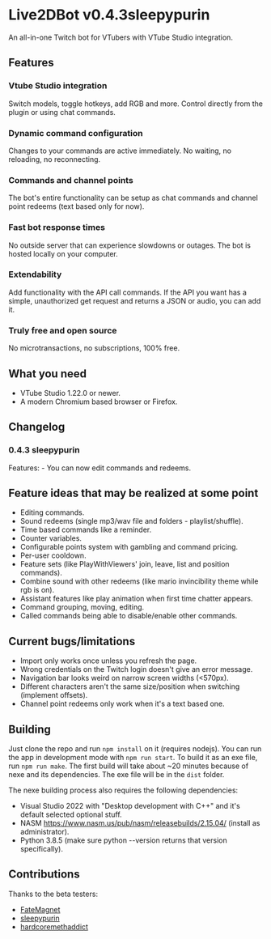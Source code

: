 # Live2DBot v0.4.3sleepypurin

An all-in-one Twitch bot for VTubers with VTube Studio integration. 

## Features
### Vtube Studio integration
Switch models, toggle hotkeys, add RGB and more. Control directly from the plugin or using chat commands.

### Dynamic command configuration
Changes to your commands are active immediately. No waiting, no reloading, no reconnecting.

### Commands and channel points
The bot's entire functionality can be setup as chat commands and channel point redeems (text based only for now).

### Fast bot response times
No outside server that can experience slowdowns or outages. The bot is hosted locally on your computer.

### Extendability 
Add functionality with the API call commands. If the API you want has a simple, unauthorized get request and returns a JSON or audio, you can add it.

### Truly free and open source
No microtransactions, no subscriptions, 100% free.

## What you need
- VTube Studio 1.22.0 or newer.
- A modern Chromium based browser or Firefox.

## Changelog
### 0.4.3 sleepypurin
Features:
    - You can now edit commands and redeems.

## Feature ideas that may be realized at some point
- Editing commands.
- Sound redeems (single mp3/wav file and folders - playlist/shuffle).
- Time based commands like a reminder.
- Counter variables.
- Configurable points system with gambling and command pricing.
- Per-user cooldown.
- Feature sets (like PlayWithViewers' join, leave, list and position commands).
- Combine sound with other redeems (like mario invincibility theme while rgb is on).
- Assistant features like play animation when first time chatter appears.
- Command grouping, moving, editing.
- Called commands being able to disable/enable other commands.

## Current bugs/limitations
- Import only works once unless you refresh the page.
- Wrong credentials on the Twitch login doesn't give an error message.
- Navigation bar looks weird on narrow screen widths (<570px).
- Different characters aren't the same size/position when switching (implement offsets).
- Channel point redeems only work when it's a text based one.

## Building
Just clone the repo and run `npm install` on it (requires nodejs). You can run the app in development mode with `npm run start`.
To build it as an exe file, run `npm run make`. The first build will take about ~20 minutes because of nexe and its dependencies. The exe file will be in the `dist` folder.

The nexe building process also requires the following dependencies:
- Visual Studio 2022 with "Desktop development with C++" and it's default selected optional stuff.
- NASM https://www.nasm.us/pub/nasm/releasebuilds/2.15.04/ (install as administrator).
- Python 3.8.5 (make sure python --version returns that version specifically).

## Contributions
Thanks to the beta testers:
- [FateMagnet](https://www.twitch.tv/fatemagnet)
- [sleepypurin](https://www.twitch.tv/sleepypurin)
- [hardcoremethaddict](https://www.twitch.tv/hardcoremethaddict)